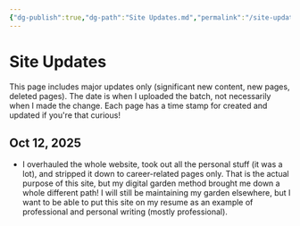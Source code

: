```yaml
---
{"dg-publish":true,"dg-path":"Site Updates.md","permalink":"/site-updates/","created":"2025-10-12T11:00:04.099-04:00","updated":"2025-10-12T11:01:57.131-04:00"}
---
```



# Site Updates
This page includes major updates only (significant new content, new pages, deleted pages). The date is when I uploaded the batch, not necessarily when I made the change. Each page has a time stamp for created and updated if you're that curious!

## Oct 12, 2025
- I overhauled the whole website, took out all the personal stuff (it was a lot), and stripped it down to career-related pages only. That is the actual purpose of this site, but my digital garden method brought me down a whole different path! I will still be maintaining my garden elsewhere, but I want to be able to put this site on my resume as an example of professional and personal writing (mostly professional).
